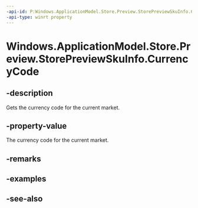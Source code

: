 ----api-id: P:Windows.ApplicationModel.Store.Preview.StorePreviewSkuInfo.CurrencyCode
-api-type: winrt property
---<!-- Property syntaxpublic string CurrencyCode { get; }--># Windows.ApplicationModel.Store.Preview.StorePreviewSkuInfo.CurrencyCode## -descriptionGets the currency code for the current market.## -property-valueThe currency code for the current market.## -remarks## -examples## -see-also